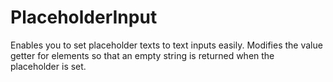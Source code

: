 PlaceholderInput
================

Enables you to set placeholder texts to text inputs easily. 
Modifies the value getter for elements so that an empty string is returned when the placeholder is set.